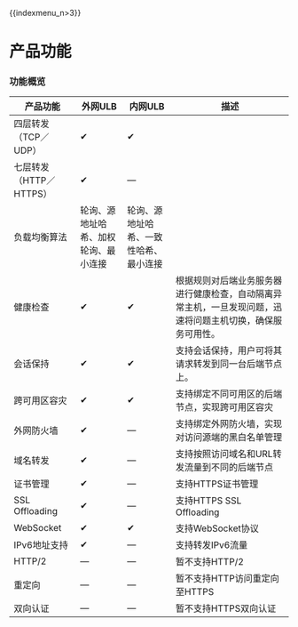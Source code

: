 {{indexmenu_n>3}}

# 产品功能

### 功能概览

| 产品功能 | 外网ULB | 内网ULB | 描述 |
| - | - | - |- |
| 四层转发（TCP／UDP） | ✔ | ✔ |  |
| 七层转发（HTTP／HTTPS） | ✔ | — |  |
| 负载均衡算法 | 轮询、源地址哈希、加权轮询、最小连接 | 轮询、源地址哈希、一致性哈希、最小连接 |  |
| 健康检查 | ✔ | ✔ | 根据规则对后端业务服务器进行健康检查，自动隔离异常主机，一旦发现问题，迅速将问题主机切换，确保服务可用性。 |
| 会话保持 | ✔ | ✔ | 支持会话保持，用户可将其请求转发到同一台后端节点上。 |
| 跨可用区容灾 | ✔ | ✔ | 支持绑定不同可用区的后端节点，实现跨可用区容灾 |
| 外网防火墙 | ✔ | — | 支持绑定外网防火墙，实现对访问源端的黑白名单管理 |
| 域名转发 | ✔ | — | 支持按照访问域名和URL转发流量到不同的后端节点 |
| 证书管理 | ✔ | — | 支持HTTPS证书管理 |
| SSL Offloading | ✔ | — | 支持HTTPS SSL Offloading |
| WebSocket | ✔ | ✔ | 支持WebSocket协议 |
| IPv6地址支持 | ✔ | — | 支持转发IPv6流量 |
| HTTP/2 | — | — | 暂不支持HTTP/2 |
| 重定向 | — | — | 暂不支持HTTP访问重定向至HTTPS |
| 双向认证 | — | — | 暂不支持HTTPS双向认证 |





